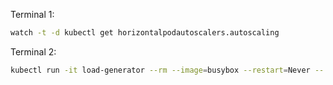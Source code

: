 Terminal 1:
```bash
watch -t -d kubectl get horizontalpodautoscalers.autoscaling
```
Terminal 2:
```bash
kubectl run -it load-generator --rm --image=busybox --restart=Never -- /bin/sh -c "while sleep 0.01; do wget -q -O- http://hpa-deploy; done"
```
